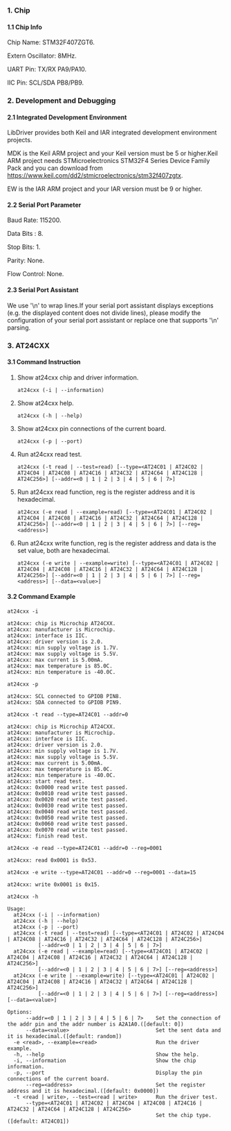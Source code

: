 ### 1. Chip

#### 1.1 Chip Info

Chip Name: STM32F407ZGT6.

Extern Oscillator: 8MHz.

UART Pin: TX/RX PA9/PA10.

IIC Pin: SCL/SDA PB8/PB9.

### 2. Development and Debugging

#### 2.1 Integrated Development Environment

LibDriver provides both Keil and IAR integrated development environment projects.

MDK is the Keil ARM project and your Keil version must be 5 or higher.Keil ARM project needs STMicroelectronics STM32F4 Series Device Family Pack and you can download from https://www.keil.com/dd2/stmicroelectronics/stm32f407zgtx.

EW is the IAR ARM project and your IAR version must be 9 or higher.

#### 2.2 Serial Port Parameter

Baud Rate: 115200.

Data Bits : 8.

Stop Bits: 1.

Parity: None.

Flow Control: None.

#### 2.3 Serial Port Assistant

We use '\n' to wrap lines.If your serial port assistant displays exceptions (e.g. the displayed content does not divide lines), please modify the configuration of your serial port assistant or replace one that supports '\n' parsing.

### 3. AT24CXX

#### 3.1 Command Instruction

1. Show at24cxx chip and driver information.

   ```shell
   at24cxx (-i | --information)
   ```

2. Show at24cxx help.

   ```shell
   at24cxx (-h | --help)
   ```

3. Show at24cxx pin connections of the current board.

   ```shell
   at24cxx (-p | --port)
   ```

4. Run at24cxx read test.

   ```shell
   at24cxx (-t read | --test=read) [--type=<AT24C01 | AT24C02 | AT24C04 | AT24C08 | AT24C16 | AT24C32 | AT24C64 | AT24C128 | AT24C256>] [--addr=<0 | 1 | 2 | 3 | 4 | 5 | 6 | 7>]
   ```

5. Run at24cxx read function, reg is the register address and it is hexadecimal.

   ```shell
   at24cxx (-e read | --example=read) [--type=<AT24C01 | AT24C02 | AT24C04 | AT24C08 | AT24C16 | AT24C32 | AT24C64 | AT24C128 | AT24C256>] [--addr=<0 | 1 | 2 | 3 | 4 | 5 | 6 | 7>] [--reg=<address>]
   ```

6. Run at24cxx write function, reg is the register address and data is the set value, both are hexadecimal.

   ```shell
   at24cxx (-e write | --example=write) [--type=<AT24C01 | AT24C02 | AT24C04 | AT24C08 | AT24C16 | AT24C32 | AT24C64 | AT24C128 | AT24C256>] [--addr=<0 | 1 | 2 | 3 | 4 | 5 | 6 | 7>] [--reg=<address>] [--data=<value>]
   ```

#### 3.2 Command Example

```shell
at24cxx -i

at24cxx: chip is Microchip AT24CXX.
at24cxx: manufacturer is Microchip.
at24cxx: interface is IIC.
at24cxx: driver version is 2.0.
at24cxx: min supply voltage is 1.7V.
at24cxx: max supply voltage is 5.5V.
at24cxx: max current is 5.00mA.
at24cxx: max temperature is 85.0C.
at24cxx: min temperature is -40.0C.
```

```shell
at24cxx -p

at24cxx: SCL connected to GPIOB PIN8.
at24cxx: SDA connected to GPIOB PIN9.
```

```shell
at24cxx -t read --type=AT24C01 --addr=0

at24cxx: chip is Microchip AT24CXX.
at24cxx: manufacturer is Microchip.
at24cxx: interface is IIC.
at24cxx: driver version is 2.0.
at24cxx: min supply voltage is 1.7V.
at24cxx: max supply voltage is 5.5V.
at24cxx: max current is 5.00mA.
at24cxx: max temperature is 85.0C.
at24cxx: min temperature is -40.0C.
at24cxx: start read test.
at24cxx: 0x0000 read write test passed.
at24cxx: 0x0010 read write test passed.
at24cxx: 0x0020 read write test passed.
at24cxx: 0x0030 read write test passed.
at24cxx: 0x0040 read write test passed.
at24cxx: 0x0050 read write test passed.
at24cxx: 0x0060 read write test passed.
at24cxx: 0x0070 read write test passed.
at24cxx: finish read test.
```

```shell
at24cxx -e read --type=AT24C01 --addr=0 --reg=0001

at24cxx: read 0x0001 is 0x53.
```

```shell
at24cxx -e write --type=AT24C01 --addr=0 --reg=0001 --data=15

at24cxx: write 0x0001 is 0x15.
```

```shell
at24cxx -h

Usage:
  at24cxx (-i | --information)
  at24cxx (-h | --help)
  at24cxx (-p | --port)
  at24cxx (-t read | --test=read) [--type=<AT24C01 | AT24C02 | AT24C04 | AT24C08 | AT24C16 | AT24C32 | AT24C64 | AT24C128 | AT24C256>]
          [--addr=<0 | 1 | 2 | 3 | 4 | 5 | 6 | 7>]
  at24cxx (-e read | --example=read) [--type=<AT24C01 | AT24C02 | AT24C04 | AT24C08 | AT24C16 | AT24C32 | AT24C64 | AT24C128 | AT24C256>]
          [--addr=<0 | 1 | 2 | 3 | 4 | 5 | 6 | 7>] [--reg=<address>]
  at24cxx (-e write | --example=write) [--type=<AT24C01 | AT24C02 | AT24C04 | AT24C08 | AT24C16 | AT24C32 | AT24C64 | AT24C128 | AT24C256>]
          [--addr=<0 | 1 | 2 | 3 | 4 | 5 | 6 | 7>] [--reg=<address>] [--data=<value>]

Options:
      --addr=<0 | 1 | 2 | 3 | 4 | 5 | 6 | 7>    Set the connection of the addr pin and the addr number is A2A1A0.([default: 0])
      --data=<value>                            Set the sent data and it is hexadecimal.([default: random])
  -e <read>, --example=<read>                   Run the driver example.
  -h, --help                                    Show the help.
  -i, --information                             Show the chip information.
  -p, --port                                    Display the pin connections of the current board.
      --reg=<address>                           Set the register address and it is hexadecimal.([default: 0x0000])
  -t <read | write>, --test=<read | write>      Run the driver test.
      --type=<AT24C01 | AT24C02 | AT24C04 | AT24C08 | AT24C16 | AT24C32 | AT24C64 | AT24C128 | AT24C256>
                                                Set the chip type.([default: AT24C01])
```

